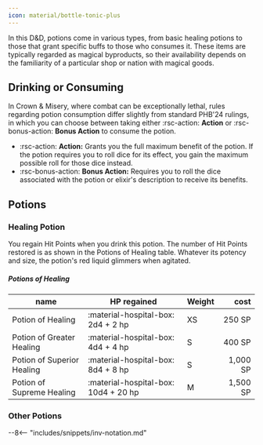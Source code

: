 ```yaml
---
icon: material/bottle-tonic-plus
---
```


In this D&D, potions come in various types, from basic healing potions to those that grant specific buffs to those who consumes it. These items are typically regarded as magical byproducts, so their availability depends on the familiarity of a particular shop or nation with magical goods.

## Drinking or Consuming

In Crown & Misery, where combat can be exceptionally lethal, rules regarding potion consumption differ slightly from standard PHB'24 rulings, in which you can choose between taking either :rsc-action: **Action** or :rsc-bonus-action: **Bonus Action** to consume the potion.

- :rsc-action: **Action:** Grants you the full maximum benefit of the potion. If the potion requires you to roll dice for its effect, you gain the maximum possible roll for those dice instead.
- :rsc-bonus-action: **Bonus Action:** Requires you to roll the dice associated with the potion or elixir's description to receive its benefits.

## Potions

### Healing Potion

You regain Hit Points when you drink this potion. The number of Hit Points restored is as shown in the Potions of Healing table. Whatever its potency and size, the potion's red liquid glimmers when agitated.

##### Potions of Healing
    
| name | HP regained | Weight | cost |
|---|---|:--|--:|
| Potion of Healing | :material-hospital-box: 2d4 + 2 hp | XS | 250 SP |
| Potion of Greater Healing | :material-hospital-box: 4d4 + 4 hp | S | 400 SP | 
| Potion of Superior Healing | :material-hospital-box: 8d4 + 8 hp | S | 1,000 SP |
| Potion of Supreme Healing | :material-hospital-box: 10d4 + 20 hp | M | 1,500 SP |

### Other Potions

--8<-- "includes/snippets/inv-notation.md"